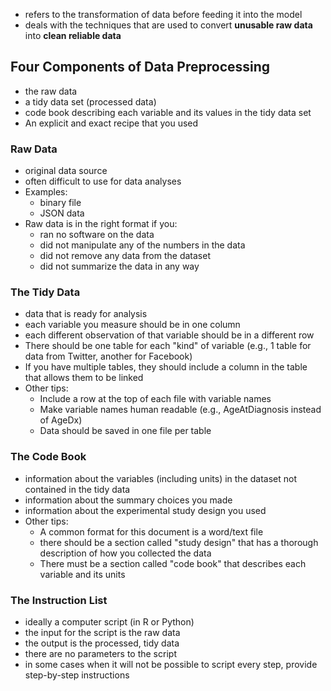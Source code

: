 - refers to the transformation of data before feeding it into the model
- deals with the techniques that are used to convert **unusable raw data** into **clean reliable data**
## Four Components of Data Preprocessing
- the raw data
- a tidy data set (processed data)
- code book describing each variable and its values in the tidy data set
- An explicit and exact recipe that you used
### Raw Data
- original data source
- often difficult to use for data analyses
- Examples:
	- binary file
	- JSON data
- Raw data is in the right format if you:
	- ran no software on the data
	- did not manipulate any of the numbers in the data
	- did not remove any data from the dataset
	- did not summarize the data in any way
### The Tidy Data
- data that is ready for analysis
- each variable you measure should be in one column
- each different observation of that variable should be in a different row
- There should be one table for each "kind" of variable (e.g., 1 table for data from Twitter, another for Facebook)
- If you have multiple tables, they should include a column in the table that allows them to be linked
- Other tips:
	- Include a row at the top of each file with variable names
	- Make variable names human readable (e.g., AgeAtDiagnosis instead of AgeDx)
	- Data should be saved in one file per table
### The Code Book
- information about the variables (including units) in the dataset not contained in the tidy data
- information about the summary choices you made
- information about the experimental study design you used
- Other tips:
	- A common format for this document is a word/text file
	- there should be a section called "study design" that has a thorough description of how you collected the data
	- There must be a section called "code book" that describes each variable and its units
### The Instruction List
- ideally a computer script (in R or Python)
- the input for the script is the raw data
- the output is the processed, tidy data
- there are no parameters to the script
- in some cases when it will not be possible to script every step, provide step-by-step instructions
